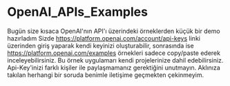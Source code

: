 # OpenAI_APIs_Examples
 
Bugün size kısaca OpenAI'nın API'ı üzerindeki örneklerden küçük bir demo hazırladım
Sizde https://platform.openai.com/account/api-keys linki üzerinden giriş yaparak kendi keyinizi oluşturabilir,
sonrasında ise https://platform.openai.com/examples örnekleri sadece copy/paste ederek inceleyebilirsiniz.
Bu örnek uygulamarı kendi projelerinize dahil edebilirsiniz.
Api-Key'inizi farklı kişiler ile paylaşmamanız gerektiğini unutmayın.
Aklınıza takılan herhangi bir soruda benimle iletişime geçmekten çekinmeyim.
